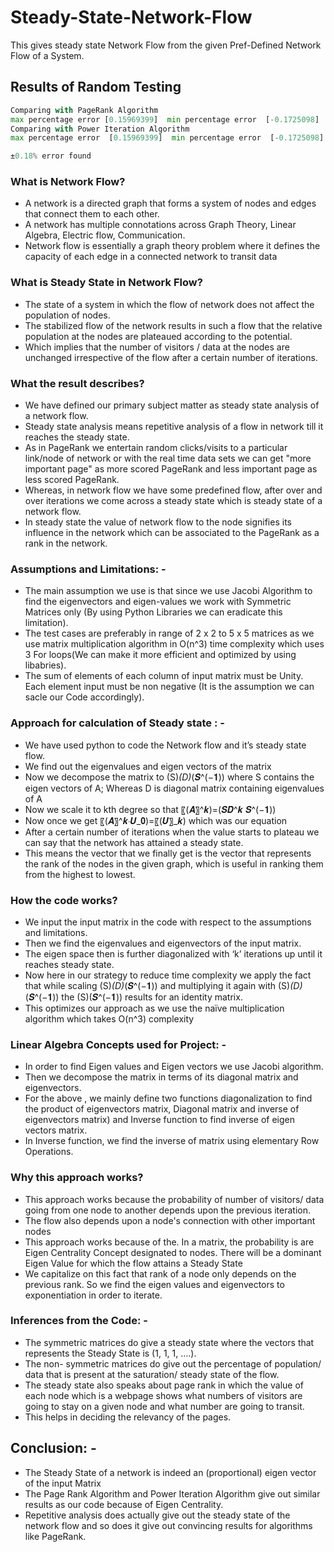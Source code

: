 # Steady-State-Network-Flow
This gives steady state Network Flow from the given Pref-Defined Network Flow of a System.


## Results of Random Testing
```python
Comparing with PageRank Algorithm
max percentage error [0.15969399]  min percentage error  [-0.1725098]
Comparing with Power Iteration Algorithm
max percentage error  [0.15969399]  min percentage error  [-0.1725098]

±0.18% error found

```
### What is Network Flow?

* A network is a directed graph that forms a system of nodes and edges that connect them to each other. 
* A network has multiple connotations across Graph Theory, Linear Algebra, Electric flow, Communication. 
* Network flow is essentially a graph theory problem where it defines the capacity of each edge in a connected network to transit data

### What is Steady State in Network Flow?

* The state of a system in which the flow of network does not affect the population of nodes.
* The stabilized flow of the network results in such a flow that the relative population at the nodes are plateaued according to the potential. 
* Which implies that the number of visitors / data at the nodes are unchanged irrespective of the flow after a certain number of iterations.


### What the result describes?

* We have defined our primary subject matter as steady state analysis of a network flow. 
* Steady state analysis means repetitive analysis of a flow in network till it reaches the steady state.
* As in PageRank we entertain random clicks/visits to a particular link/node of network or with the real time data sets we can get "more important page" as more scored PageRank and less important page as less scored PageRank. 
* Whereas, in network flow we have some predefined flow, after over and over iterations we come across a steady state which is steady state of a network flow. 
* In steady state the value of network flow to the node signifies its influence in the network which can be associated to the PageRank as a rank in the network.

### Assumptions and Limitations: -

* The main assumption we use is that since we use Jacobi Algorithm to find the eigenvectors and eigen-values we work with Symmetric Matrices only (By using Python Libraries we can eradicate this limitation).
* The test cases are preferably in range of 2 x 2 to 5 x 5 matrices as we use matrix multiplication algorithm in O(n^3) time complexity which uses 3 For loops(We can make it more efficient and optimized by using libabries).
* The sum of elements of each column of input matrix must be Unity. Each element input must be non negative (It is the assumption we can sacle our Code accordingly).

### Approach for calculation of Steady state : -

* We have used python to code the Network flow and it’s steady state flow.
* We find out the eigenvalues  and eigen vectors of the matrix
* Now we decompose the matrix to  (S)*(D)*(𝑺^(−𝟏)) where  S contains the eigen vectors of A; Whereas D is diagonal matrix containing eigenvalues of A
* Now we scale it to kth degree so that 〖(𝑨〗^𝒌)=(𝑺𝑫^𝒌 𝑺^(−𝟏))
* Now once we get 〖(𝑨〗^𝒌⋅𝑼_𝟎)=〖(𝑼〗_𝒌) which was our equation 
* After a certain number of iterations when the value starts to plateau we can say that the network has attained a steady state.
* This means the vector that we finally get is the vector that represents the rank of the nodes in the given graph, which is useful in ranking them from the highest to lowest.

### How the code works? 

* We input the input matrix in the code with respect to the assumptions and limitations. 
* Then we find the eigenvalues and eigenvectors of the input matrix. 
* The eigen space then is further diagonalized with ‘k’ iterations up until it reaches steady state.
* Now here in our strategy to reduce time complexity we apply the fact that while scaling (S)*(D)*(𝑺^(−𝟏)) and multiplying it again with (S)*(D)*(𝑺^(−𝟏)) the (S)(𝑺^(−𝟏)) results  for an identity matrix. 
* This optimizes our approach as we use the naïve multiplication algorithm which takes O(n^3) complexity

### Linear Algebra Concepts used for Project: -

* In order to find Eigen values and Eigen vectors  we use Jacobi algorithm.
* Then we decompose the matrix  in terms of its diagonal matrix and eigenvectors.
* For the above , we mainly define two functions diagonalization  to find the  product of eigenvectors matrix, Diagonal matrix and inverse of eigenvectors matrix) and Inverse function to find inverse of eigen vectors matrix.
* In Inverse function, we find the inverse of matrix using elementary  Row Operations.

### Why this approach works?

* This approach works because the probability of number of visitors/ data going from one node to another depends upon the previous iteration. 
* The flow also depends upon a node's connection with other important nodes 
* This approach works because of the. In a matrix, the probability is are Eigen Centrality Concept designated to nodes. There will be a dominant Eigen Value for which the flow attains a Steady State
* We capitalize on this fact that rank of a node only depends on the previous rank. So we find the eigen values and eigenvectors to exponentiation in order to iterate.

### Inferences from the Code: -

* The symmetric matrices do give a steady state where the vectors that represents the Steady State is (1, 1, 1, ….). 
* The non- symmetric matrices do give out the percentage of population/ data that is present at the saturation/ steady state of the flow. 
* The steady state also speaks about page rank in which the value of each node which is a webpage shows what numbers of visitors are going to stay on a given node and what number are going to transit. 
* This helps in deciding the relevancy of the pages.

## Conclusion: -

* The Steady State of a network is indeed an (proportional) eigen vector of the input Matrix
* The Page Rank Algorithm and Power Iteration Algorithm give out similar results as our code because of Eigen Centrality.
* Repetitive analysis does actually give out the steady state of the network flow and so does it give out convincing results for algorithms like PageRank.

